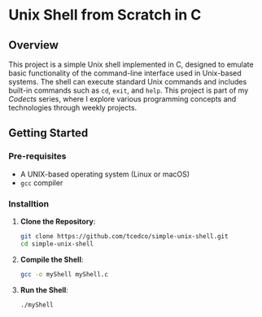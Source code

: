 # Unix Shell from Scratch in C

## Overview

This project is a simple Unix shell implemented in C, designed to emulate basic functionality of the command-line interface used in Unix-based systems. The shell can execute standard Unix commands and includes built-in commands such as `cd`, `exit`, and `help`. This project is part of my *Codects* series, where I explore various programming concepts and technologies through weekly projects.

## Getting Started

### Pre-requisites

- A UNIX-based operating system (Linux or macOS)
- `gcc` compiler

### Installtion

1. **Clone the Repository**:
    ```bash
    git clone https://github.com/tcedco/simple-unix-shell.git
    cd simple-unix-shell
    ```

2. **Compile the Shell**:
    ```bash
    gcc -o myShell myShell.c
    ```

3. **Run the Shell**:
    ```bash
    ./myShell
    ```
